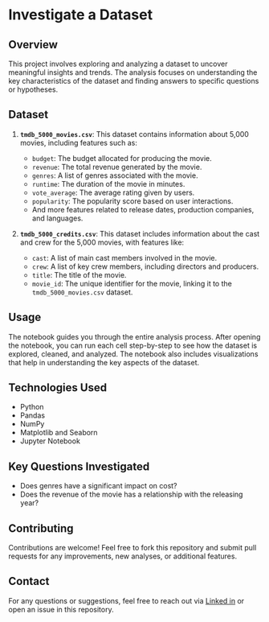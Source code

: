 # Investigate a Dataset

## Overview
This project involves exploring and analyzing a dataset to uncover meaningful insights and trends. The analysis focuses on understanding the key characteristics of the dataset and finding answers to specific questions or hypotheses.

## Dataset
1. **`tmdb_5000_movies.csv`**: This dataset contains information about 5,000 movies, including features such as:
    - `budget`: The budget allocated for producing the movie.
    - `revenue`: The total revenue generated by the movie.
    - `genres`: A list of genres associated with the movie.
    - `runtime`: The duration of the movie in minutes.
    - `vote_average`: The average rating given by users.
    - `popularity`: The popularity score based on user interactions.
    - And more features related to release dates, production companies, and languages.

2. **`tmdb_5000_credits.csv`**: This dataset includes information about the cast and crew for the 5,000 movies, with features like:
    - `cast`: A list of main cast members involved in the movie.
    - `crew`: A list of key crew members, including directors and producers.
    - `title`: The title of the movie.
    - `movie_id`: The unique identifier for the movie, linking it to the `tmdb_5000_movies.csv` dataset.


## Usage
The notebook guides you through the entire analysis process. After opening the notebook, you can run each cell step-by-step to see how the dataset is explored, cleaned, and analyzed. The notebook also includes visualizations that help in understanding the key aspects of the dataset.

## Technologies Used
- Python
- Pandas 
- NumPy 
- Matplotlib and Seaborn 
- Jupyter Notebook 

## Key Questions Investigated
- Does genres have a significant impact on cost?
- Does the revenue of the movie has a relationship with the releasing year?

## Contributing
Contributions are welcome! Feel free to fork this repository and submit pull requests for any improvements, new analyses, or additional features.


## Contact
For any questions or suggestions, feel free to reach out via [Linked in](https://www.linkedin.com/in/emad-al-massri/) or open an issue in this repository.
